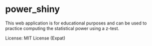# power_shiny

This web application is for educational purposes and can be used to practice computing the statistical power using a z-test.

License: MIT License (Expat)

